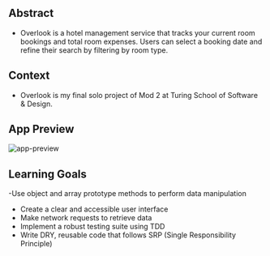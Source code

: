 ## Abstract
- Overlook is a hotel management service that tracks your current room bookings and total room expenses. Users can select a booking date and refine their search by filtering by room type.

## Context 
- Overlook is my final solo project of Mod 2 at Turing School of Software & Design.

## App Preview
![app-preview](<img width="1410" alt="Screenshot 2023-09-27 at 2 44 48 PM" src="https://user-images.githubusercontent.com/130494366/271083481-b094f6c4-8384-4932-bb99-0923b8946a64.png">)
## Learning Goals
-Use object and array prototype methods to perform data manipulation
- Create a clear and accessible user interface
- Make network requests to retrieve data
- Implement a robust testing suite using TDD
- Write DRY, reusable code that follows SRP (Single Responsibility Principle)
